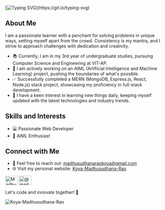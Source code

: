 <!--# Hi there! 👋 I'm Madhusudhana Rao -->
<!--# Hi there! 👋 I'm Madhusudhana Rao -->

[![Typing SVG](https://readme-typing-svg.herokuapp.com?size=32&width=600&height=80&color=00FF00&lines=Hello+all+👋👋+Madhu+Here+.+.+.)](https://git.io/typing-svg)



## About Me

I am a passionate learner with a penchant for solving problems in unique ways, setting myself apart from the crowd. Consistency is my mantra, and I strive to approach challenges with dedication and creativity.

- 📚 Currently, I am in my 3rd year of undergraduate studies, pursuing Computer Science and Engineering at VIT-AP.
- 🚀 I am actively working on an AIML (Artificial Intelligence and Machine Learning) project, pushing the boundaries of what's possible.
- ✅ Successfully completed a MERN (MongoDB, Express.js, React, Node.js) stack project, showcasing my proficiency in full-stack development.
- 🌱 I have a keen interest in learning new things daily, keeping myself updated with the latest technologies and industry trends.

## Skills and Interests

- 💻 Passionate Web Developer
- 🤖 AIML Enthusiast

<!--## GitHub Stats

[![Madhusudhana Rao's GitHub Stats](https://github-readme-stats.vercel.app/api?username=Koya-Madhusudhana-Rao&show_icons=false&hide=contribs,prs&count_private=true&theme=radical)](https://github.com/Koya-Madhusudhana-Rao)-->


## Connect with Me

- 📧 Feel free to reach out: madhusudhanaraokoya@gmail.com
- 🌐 Visit my personal website: [Koya-Madhusudhana-Rao](https://madhusudhanaraokoya.vercel.app/)

<a href="https://www.linkedin.com/in/koya-madhusudhana-rao-7a2974233" target="blank"><img align="center" src="https://raw.githubusercontent.com/rahuldkjain/github-profile-readme-generator/master/src/images/icons/Social/linked-in-alt.svg" alt="Madhusudhana Rao" height="30" width="40" /></a>
<a href="https://www.hackerrank.com/profile/madhusudhanarao8" target="blank"><img align="center" src="https://raw.githubusercontent.com/rahuldkjain/github-profile-readme-generator/master/src/images/icons/Social/hackerrank.svg" alt="@madhusudhanarao8" height="30" width="40" /></a>
<!--<a href="https://leetcode.com/usercode2003/" target="blank"><img align="center" src="https://raw.githubusercontent.com/rahuldkjain/github-profile-readme-generator/master/src/images/icons/Social/leetcode.svg" alt="LeetCode" height="30" width="40" /></a> -->



Let's code and innovate together! 🚀 <p align="left"> 
  <img src="https://komarev.com/ghpvc/?username=Koya-Madhusudhana-Rao&label=Profile%20views&color=0e75b6&style=flat" alt="Koya-Madhusudhana-Rao" /> 
</p>

